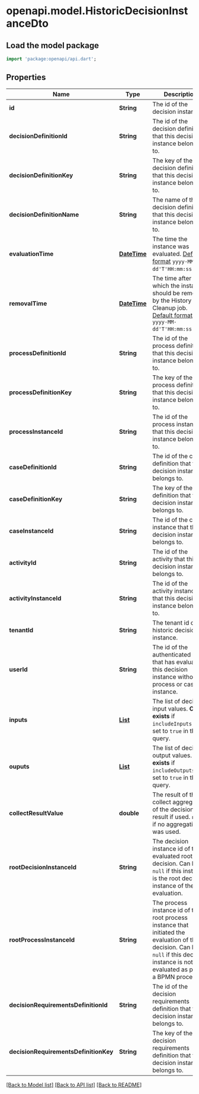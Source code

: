 # openapi.model.HistoricDecisionInstanceDto

## Load the model package
```dart
import 'package:openapi/api.dart';
```

## Properties
Name | Type | Description | Notes
------------ | ------------- | ------------- | -------------
**id** | **String** | The id of the decision instance. | [optional] 
**decisionDefinitionId** | **String** | The id of the decision definition that this decision instance belongs to. | [optional] 
**decisionDefinitionKey** | **String** | The key of the decision definition that this decision instance belongs to. | [optional] 
**decisionDefinitionName** | **String** | The name of the decision definition that this decision instance belongs to. | [optional] 
**evaluationTime** | [**DateTime**](DateTime.md) | The time the instance was evaluated.  [Default format](https://docs.camunda.org/manual/7.20/reference/rest/overview/date-format/) `yyyy-MM-dd'T'HH:mm:ss.SSSZ`. | [optional] 
**removalTime** | [**DateTime**](DateTime.md) | The time after which the instance should be removed by the History Cleanup job. [Default format](https://docs.camunda.org/manual/7.20/reference/rest/overview/date-format/) `yyyy-MM-dd'T'HH:mm:ss.SSSZ`. | [optional] 
**processDefinitionId** | **String** | The id of the process definition that this decision instance belongs to. | [optional] 
**processDefinitionKey** | **String** | The key of the process definition that this decision instance belongs to. | [optional] 
**processInstanceId** | **String** | The id of the process instance that this decision instance belongs to. | [optional] 
**caseDefinitionId** | **String** | The id of the case definition that this decision instance belongs to. | [optional] 
**caseDefinitionKey** | **String** | The key of the case definition that this decision instance belongs to. | [optional] 
**caseInstanceId** | **String** | The id of the case instance that this decision instance belongs to. | [optional] 
**activityId** | **String** | The id of the activity that this decision instance belongs to. | [optional] 
**activityInstanceId** | **String** | The id of the activity instance that this decision instance belongs to. | [optional] 
**tenantId** | **String** | The tenant id of the historic decision instance. | [optional] 
**userId** | **String** | The id of the authenticated user that has evaluated this decision instance without a process or case instance. | [optional] 
**inputs** | [**List<HistoricDecisionInputInstanceDto>**](HistoricDecisionInputInstanceDto.md) | The list of decision input values. **Only exists** if `includeInputs` was set to `true` in the query. | [optional] [default to const []]
**ouputs** | [**List<HistoricDecisionOutputInstanceDto>**](HistoricDecisionOutputInstanceDto.md) | The list of decision output values. **Only exists** if `includeOutputs` was set to `true` in the query. | [optional] [default to const []]
**collectResultValue** | **double** | The result of the collect aggregation of the decision result if used. `null` if no aggregation was used. | [optional] 
**rootDecisionInstanceId** | **String** | The decision instance id of the evaluated root decision. Can be `null` if this instance is the root decision instance of the evaluation. | [optional] 
**rootProcessInstanceId** | **String** | The process instance id of the root process instance that initiated the evaluation of this decision. Can be `null` if this decision instance is not evaluated as part of a BPMN process. | [optional] 
**decisionRequirementsDefinitionId** | **String** | The id of the decision requirements definition that this decision instance belongs to. | [optional] 
**decisionRequirementsDefinitionKey** | **String** | The key of the decision requirements definition that this decision instance belongs to. | [optional] 

[[Back to Model list]](../README.md#documentation-for-models) [[Back to API list]](../README.md#documentation-for-api-endpoints) [[Back to README]](../README.md)


